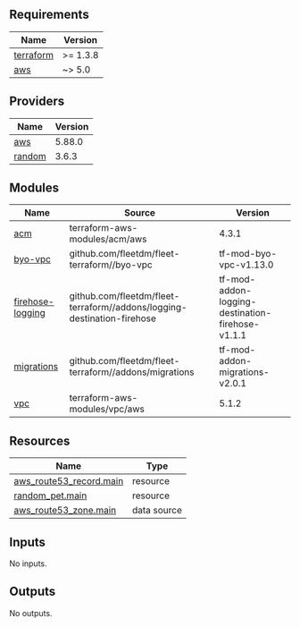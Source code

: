 ## Requirements

| Name | Version |
|------|---------|
| <a name="requirement_terraform"></a> [terraform](#requirement\_terraform) | >= 1.3.8 |
| <a name="requirement_aws"></a> [aws](#requirement\_aws) | ~> 5.0 |

## Providers

| Name | Version |
|------|---------|
| <a name="provider_aws"></a> [aws](#provider\_aws) | 5.88.0 |
| <a name="provider_random"></a> [random](#provider\_random) | 3.6.3 |

## Modules

| Name | Source | Version |
|------|--------|---------|
| <a name="module_acm"></a> [acm](#module\_acm) | terraform-aws-modules/acm/aws | 4.3.1 |
| <a name="module_byo-vpc"></a> [byo-vpc](#module\_byo-vpc) | github.com/fleetdm/fleet-terraform//byo-vpc | tf-mod-byo-vpc-v1.13.0 |
| <a name="module_firehose-logging"></a> [firehose-logging](#module\_firehose-logging) | github.com/fleetdm/fleet-terraform//addons/logging-destination-firehose | tf-mod-addon-logging-destination-firehose-v1.1.1 |
| <a name="module_migrations"></a> [migrations](#module\_migrations) | github.com/fleetdm/fleet-terraform//addons/migrations | tf-mod-addon-migrations-v2.0.1 |
| <a name="module_vpc"></a> [vpc](#module\_vpc) | terraform-aws-modules/vpc/aws | 5.1.2 |

## Resources

| Name | Type |
|------|------|
| [aws_route53_record.main](https://registry.terraform.io/providers/hashicorp/aws/latest/docs/resources/route53_record) | resource |
| [random_pet.main](https://registry.terraform.io/providers/hashicorp/random/latest/docs/resources/pet) | resource |
| [aws_route53_zone.main](https://registry.terraform.io/providers/hashicorp/aws/latest/docs/data-sources/route53_zone) | data source |

## Inputs

No inputs.

## Outputs

No outputs.
